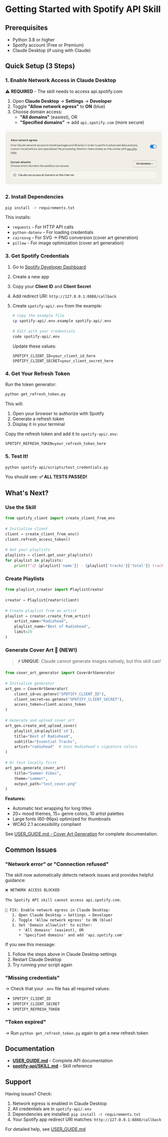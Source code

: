 # Getting Started with Spotify API Skill

## Prerequisites

- Python 3.8 or higher
- Spotify account (Free or Premium)
- Claude Desktop (if using with Claude)

## Quick Setup (3 Steps)

### 1. Enable Network Access in Claude Desktop

⚠️ **REQUIRED** - The skill needs to access api.spotify.com

1. Open **Claude Desktop** → **Settings** → **Developer**
2. Toggle **"Allow network egress"** to **ON** (blue)
3. Choose domain access:
   - **"All domains"** (easiest), OR
   - **"Specified domains"** → add `api.spotify.com` (more secure)

![Network Settings](network-egress.png)

### 2. Install Dependencies

```bash
pip install -r requirements.txt
```

This installs:
- `requests` - For HTTP API calls
- `python-dotenv` - For loading credentials
- `cairosvg` - For SVG → PNG conversion (cover art generation)
- `pillow` - For image optimization (cover art generation)

### 3. Get Spotify Credentials

1. Go to [Spotify Developer Dashboard](https://developer.spotify.com/dashboard)
2. Create a new app
3. Copy your **Client ID** and **Client Secret**
4. Add redirect URI: `http://127.0.0.1:8888/callback`
5. Create `spotify-api/.env` from the example:
   ```bash
   # Copy the example file
   cp spotify-api/.env.example spotify-api/.env

   # Edit with your credentials
   code spotify-api/.env
   ```

   Update these values:
   ```env
   SPOTIFY_CLIENT_ID=your_client_id_here
   SPOTIFY_CLIENT_SECRET=your_client_secret_here
   ```

### 4. Get Your Refresh Token

Run the token generator:

```bash
python get_refresh_token.py
```

This will:
1. Open your browser to authorize with Spotify
2. Generate a refresh token
3. Display it in your terminal

Copy the refresh token and add it to `spotify-api/.env`:

```env
SPOTIFY_REFRESH_TOKEN=your_refresh_token_here
```

### 5. Test It!

```bash
python spotify-api/scripts/test_credentials.py
```

You should see: **✅ ALL TESTS PASSED!**

## What's Next?

### Use the Skill

```python
from spotify_client import create_client_from_env

# Initialize client
client = create_client_from_env()
client.refresh_access_token()

# Get your playlists
playlists = client.get_user_playlists()
for playlist in playlists:
    print(f"📋 {playlist['name']} - {playlist['tracks']['total']} tracks")
```

### Create Playlists

```python
from playlist_creator import PlaylistCreator

creator = PlaylistCreator(client)

# Create playlist from an artist
playlist = creator.create_from_artist(
    artist_name="Radiohead",
    playlist_name="Best of Radiohead",
    limit=25
)
```

### Generate Cover Art 🎨 (NEW!)

> **⚡ UNIQUE**: Claude cannot generate images natively, but this skill can!

```python
from cover_art_generator import CoverArtGenerator

# Initialize generator
art_gen = CoverArtGenerator(
    client_id=os.getenv("SPOTIFY_CLIENT_ID"),
    client_secret=os.getenv("SPOTIFY_CLIENT_SECRET"),
    access_token=client.access_token
)

# Generate and upload cover art
art_gen.create_and_upload_cover(
    playlist_id=playlist['id'],
    title="Best of Radiohead",
    subtitle="Essential Tracks",
    artist="radiohead"  # Uses Radiohead's signature colors
)

# Or test locally first
art_gen.generate_cover_art(
    title="Summer Vibes",
    theme="summer",
    output_path="test_cover.png"
)
```

**Features:**
- Automatic text wrapping for long titles
- 20+ mood themes, 15+ genre colors, 10 artist palettes
- Large fonts (60-96px) optimized for thumbnails
- WCAG 2.1 accessibility compliant

See [USER_GUIDE.md - Cover Art Generation](USER_GUIDE.md#cover-art-generation) for complete documentation.

## Common Issues

### "Network error" or "Connection refused"

The skill now automatically detects network issues and provides helpful guidance:

```
❌ NETWORK ACCESS BLOCKED

The Spotify API skill cannot access api.spotify.com.

🔧 FIX: Enable network egress in Claude Desktop:
   1. Open Claude Desktop → Settings → Developer
   2. Toggle 'Allow network egress' to ON (blue)
   3. Set 'Domain allowlist' to either:
      • 'All domains' (easiest), OR
      • 'Specified domains' and add 'api.spotify.com'
```

If you see this message:
1. Follow the steps above in Claude Desktop settings
2. Restart Claude Desktop
3. Try running your script again

### "Missing credentials"
→ Check that your `.env` file has all required values:
  - `SPOTIFY_CLIENT_ID`
  - `SPOTIFY_CLIENT_SECRET`
  - `SPOTIFY_REFRESH_TOKEN`

### "Token expired"
→ Run `python get_refresh_token.py` again to get a new refresh token

## Documentation

- **[USER_GUIDE.md](USER_GUIDE.md)** - Complete API documentation
- **[spotify-api/SKILL.md](spotify-api/SKILL.md)** - Skill reference

## Support

Having issues? Check:
1. Network egress is enabled in Claude Desktop
2. All credentials are in `spotify-api/.env`
3. Dependencies are installed: `pip install -r requirements.txt`
4. Your Spotify app redirect URI matches: `http://127.0.0.1:8888/callback`

For detailed help, see [USER_GUIDE.md](USER_GUIDE.md#troubleshooting)
